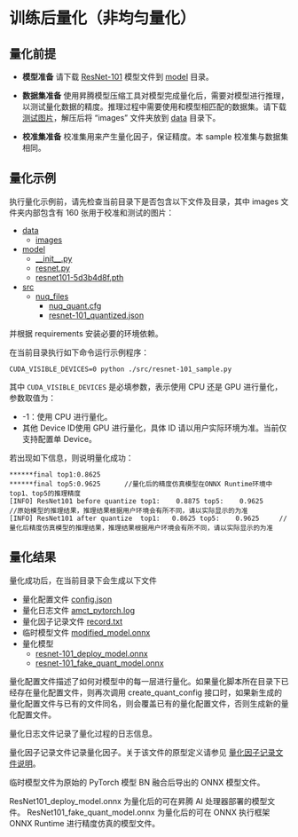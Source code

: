 # 训练后量化（非均匀量化）

## 量化前提

+ **模型准备**
请下载
[ResNet-101](https://modelzoo-train-atc.obs.cn-north-4.myhuaweicloud.com/003_Atc_Model/AE/ATC%20Model/resnet-101_nuq/resnet101-5d3b4d8f.pth)
模型文件到 [model](./model/) 目录。

+ **数据集准备**
使用昇腾模型压缩工具对模型完成量化后，需要对模型进行推理，以测试量化数据的精度。推理过程中需要使用和模型相匹配的数据集。请下载
[测试图片](https://modelzoo-train-atc.obs.cn-north-4.myhuaweicloud.com/003_Atc_Model/AE/ATC%20Model/resnet-101_nuq/images.zip)，解压后将 “images” 文件夹放到 [data](./data/) 目录下。

+ **校准集准备**
校准集用来产生量化因子，保证精度。本 sample 校准集与数据集相同。

## 量化示例

执行量化示例前，请先检查当前目录下是否包含以下文件及目录，其中 images 文件夹内部包含有 160 张用于校准和测试的图片：

+ [data](./data/)
  + [images](./data/images/)
+ [model](./model/)
  + [\_\_init__.py](./model/__init__.py)
  + [resnet.py](./model/resnet.py)
  + [resnet101-5d3b4d8f.pth](./model/resnet101-5d3b4d8f.pth)
+ [src](./src/)
  + [nuq_files](./src/nuq_files/)
    + [nuq_quant.cfg](./src/nuq_files/nuq_quant.cfg)
    + [resnet-101_quantized.json](src/nuq_files/resnet-101_quantized.json)

并根据 requirements 安装必要的环境依赖。

在当前目录执行如下命令运行示例程序：

```none
CUDA_VISIBLE_DEVICES=0 python ./src/resnet-101_sample.py
```

其中 ```CUDA_VISIBLE_DEVICES``` 是必填参数，表示使用 CPU 还是 GPU 进行量化，参数取值为：

+ -1：使用 CPU 进行量化。
+ 其他 Device ID使用 GPU 进行量化，具体 ID 请以用户实际环境为准。当前仅支持配置单 Device。

若出现如下信息，则说明量化成功：

```none
******final top1:0.8625
******final top5:0.9625      //量化后的精度仿真模型在ONNX Runtime环境中top1、top5的推理精度
[INFO] ResNet101 before quantize top1:    0.8875 top5:    0.9625     //原始模型的推理结果，推理结果根据用户环境会有所不同，请以实际显示的为准
[INFO] ResNet101 after quantize  top1:   0.8625 top5:    0.9625     //量化后精度仿真模型的推理结果，推理结果根据用户环境会有所不同，请以实际显示的为准
```

## 量化结果

量化成功后，在当前目录下会生成以下文件

+ 量化配置文件 [config.json](./outputs/config.json)
+ 量化日志文件 [amct_pytorch.log](./amct_log/amct_pytorch.log)
+ 量化因子记录文件 [record.txt](./outputs/record.txt)
+ 临时模型文件 [modified_model.onnx](./outputs/modified_model.onnx)
+ 量化模型
  + [resnet-101_deploy_model.onnx](./outputs/resnet-101_deploy_model.onnx)
  + [resnet-101_fake_quant_model.onnx](./outputs/resnet-101_fake_quant_model.onnx)

量化配置文件描述了如何对模型中的每一层进行量化。如果量化脚本所在目录下已经存在量化配置文件，则再次调用 create_quant_config 接口时，如果新生成的量化配置文件与已有的文件同名，则会覆盖已有的量化配置文件，否则生成新的量化配置文件。

量化日志文件记录了量化过程的日志信息。

量化因子记录文件记录量化因子。关于该文件的原型定义请参见
[量化因子记录文件说明](https://support.huaweicloud.com/content/dam/cloudbu-site/archive/china/zh-cn/support/docs/auxiliarydevtool-cann330alphaXinfer/atlasamcttf_16_0014.html)。

临时模型文件为原始的 PyTorch 模型 BN 融合后导出的 ONNX 模型文件。

ResNet101_deploy_model.onnx 为量化后的可在昇腾 AI 处理器部署的模型文件。
ResNet101_fake_quant_model.onnx 为量化后的可在 ONNX 执行框架 ONNX Runtime 进行精度仿真的模型文件。